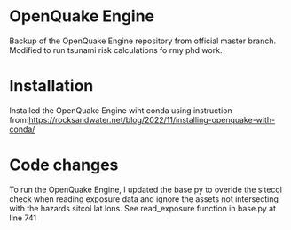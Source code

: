 # OpenQuake Engine
Backup of the OpenQuake Engine repository from official master branch.
Modified to run tsunami risk calculations fo rmy phd work.

# Installation 
Installed the OpenQuake Engine wiht conda using instruction from:https://rocksandwater.net/blog/2022/11/installing-openquake-with-conda/

# Code changes
To run the OpenQuake Engine, I updated the base.py to overide the sitecol check when reading exposure data and ignore the assets not intersecting with the hazards sitcol lat lons.
See read_exposure function in base.py at line 741

